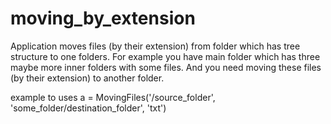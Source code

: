 # moving_by_extension
Application moves files (by their extension) from folder which has tree structure to one folders.
For example you have main folder which has three maybe more inner folders with some files.
And you need moving these files (by their extension) to another folder.

example to uses a = MovingFiles('/source_folder', 'some_folder/destination_folder', 'txt')
